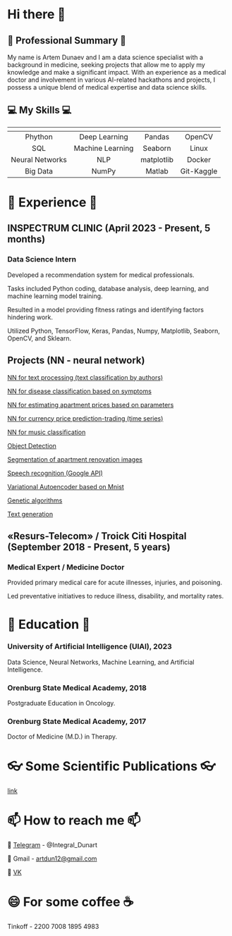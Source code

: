 # Hi there 👋

## :hospital: Professional Summary :hospital:

My name is Artem Dunaev and I am a data science specialist with a background in medicine, seeking projects that allow me to apply my knowledge and make a significant impact. With an experience as a medical doctor and  involvement in various AI-related hackathons and projects, I possess a unique blend of medical expertise and data science skills.

## :computer: My Skills :computer:

| <!-- -->        | <!-- -->         | <!-- -->      | <!-- -->       |
|:---------------:|:----------------:|:-------------:|:--------------:|
| Phython         | Deep Learning    | Pandas        | OpenCV         |
| SQL             | Machine Learning | Seaborn       | Linux          |
| Neural Networks | NLP              | matplotlib    | Docker         |
| Big Data        | NumPy            | Matlab        | Git-Kaggle     |

# :school_satchel: Experience :school_satchel:

## INSPECTRUM CLINIC (April 2023 - Present, 5 months)

### Data Science Intern

Developed a recommendation system for medical professionals.

Tasks included Python coding, database analysis, deep learning, and machine learning model training.

Resulted in a model providing fitness ratings and identifying factors hindering work.

Utilized Python, TensorFlow, Keras, Pandas, Numpy, Matplotlib, Seaborn, OpenCV, and Sklearn.

## Projects (NN - neural network)

[NN for text processing (text classification by authors)](https://colab.research.google.com/drive/19aOQpE6p5hktD-hDFbvhUU89rX47ZFnR?usp=sharing)

[NN for disease classification based on symptoms](https://colab.research.google.com/drive/10joCELLyfMw5Nb7TNbBBmW5a9EkvyDgc?usp=sharing)

[NN for estimating apartment prices based on parameters](https://colab.research.google.com/drive/1RFNbX104Pj7AxzSphOuAZ1bALF8UrKkl?usp=sharing)

[NN for currency price prediction-trading (time series)](https://drive.google.com/file/d/1I_uIPiKIVItyUUWujQ6nYPsG3XXmOrtm/view?usp=drive_link)

[NN for music classification](https://colab.research.google.com/drive/1xqEN3-a0ZmtzOhrZoOmjgp2p1acKRH4d?usp=sharing)

[Object Detection](https://colab.research.google.com/drive/1sAqqzih1_sgwKGcmtELyBGzIG-mGZyN7?usp=sharing)

[Segmentation of apartment renovation images](https://colab.research.google.com/drive/10TG2Uqkj776VG_yiDyFeieVRISwua6at?usp=sharing)

[Speech recognition (Google API)](https://colab.research.google.com/drive/1yHbM-wgYmUVsEvJmyLSqk6FwjWglmo1P?usp=sharing)

[Variational Autoencoder based on Mnist](https://colab.research.google.com/drive/1LNilA7b_1bbxNXpdpcqwlGgQ7oUIkubh?usp=sharing)

[Genetic algorithms](https://colab.research.google.com/drive/1vPUhD4eU2mpl1csR10d5ADC6QeR3Ljvf?usp=sharing)

[Text generation](https://colab.research.google.com/drive/1tpmHrTrE_iuFEeCynEob1R5M1TC7TfeU?usp=sharing)

## «Resurs-Telecom» / Troick Citi Hospital (September 2018 - Present, 5 years)

### Medical Expert / Medicine Doctor

Provided primary medical care for acute illnesses, injuries, and poisoning.

Led preventative initiatives to reduce illness, disability, and mortality rates.

# :orange_book: Education :orange_book:

### University of Artificial Intelligence (UIAI), 2023

Data Science, Neural Networks, Machine Learning, and Artificial Intelligence.

### Orenburg State Medical Academy, 2018

Postgraduate Education in Oncology.

### Orenburg State Medical Academy, 2017

Doctor of Medicine (M.D.) in Therapy.

# :eyeglasses: Some Scientific Publications :eyeglasses:

[link](https://drive.google.com/drive/folders/1m71qzg8IOcE6ZFxFG5NWxfd9OS5IvE9b?usp=drive_link)

# 📫 How to reach me 📫

💬 [Telegram](https://t.me/Integral_Dunart) - @Integral_Dunart

💬 Gmail - artdun12@gmail.com

💬 [VK](https://vk.com/dunart)


# 😄 For some coffee :coffee:

Tinkoff - 2200 7008 1895 4983

<!--
**ardun12/ardun12** is a ✨ _special_ ✨ repository because its `README.md` (this file) appears on your GitHub profile.

Here are some ideas to get you started:

- 🔭 I’m currently working on ...
- 🌱 I’m currently learning ...
- 👯 I’m looking to collaborate on ...
- 🤔 I’m looking for help with ...
- 💬 Ask me about ...
- 📫 How to reach me: ...
- 😄 Pronouns: ...
- ⚡ Fun fact: ...
-->
